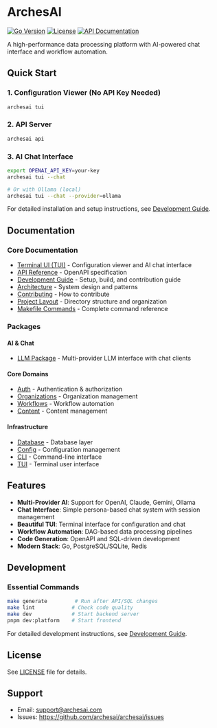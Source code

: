 # ArchesAI

[![Go Version](https://img.shields.io/badge/go-1.21+-00ADD8?style=flat-square)](https://go.dev/)
[![License](https://img.shields.io/badge/license-Proprietary-red?style=flat-square)](LICENSE)
[![API Documentation](https://img.shields.io/badge/API-OpenAPI%203.0-green?style=flat-square)](http://localhost:8080/docs)

A high-performance data processing platform with AI-powered chat interface and workflow automation.

## Quick Start

### 1. Configuration Viewer (No API Key Needed)

```bash
archesai tui
```

### 2. API Server

```bash
archesai api
```

### 3. AI Chat Interface

```bash
export OPENAI_API_KEY=your-key
archesai tui --chat

# Or with Ollama (local)
archesai tui --chat --provider=ollama
```

For detailed installation and setup instructions, see [Development Guide](docs/guides/development.md).

## Documentation

### Core Documentation

- [Terminal UI (TUI)](docs/features/tui.md) - Configuration viewer and AI chat interface
- [API Reference](api/openapi.yaml) - OpenAPI specification
- [Development Guide](docs/guides/development.md) - Setup, build, and contribution guide
- [Architecture](docs/architecture/system-design.md) - System design and patterns
- [Contributing](docs/contributing.md) - How to contribute
- [Project Layout](docs/architecture/project-layout.md) - Directory structure and organization
- [Makefile Commands](docs/guides/makefile-commands.md) - Complete command reference

### Packages

#### AI & Chat

- [LLM Package](internal/llm/) - Multi-provider LLM interface with chat clients

#### Core Domains

- [Auth](internal/auth/) - Authentication & authorization
- [Organizations](internal/organizations/) - Organization management
- [Workflows](internal/workflows/) - Workflow automation
- [Content](internal/content/) - Content management

#### Infrastructure

- [Database](internal/database/) - Database layer
- [Config](internal/config/) - Configuration management
- [CLI](internal/cli/) - Command-line interface
- [TUI](internal/tui/) - Terminal user interface

## Features

- **Multi-Provider AI**: Support for OpenAI, Claude, Gemini, Ollama
- **Chat Interface**: Simple persona-based chat system with session management
- **Beautiful TUI**: Terminal interface for configuration and chat
- **Workflow Automation**: DAG-based data processing pipelines
- **Code Generation**: OpenAPI and SQL-driven development
- **Modern Stack**: Go, PostgreSQL/SQLite, Redis

## Development

### Essential Commands

```bash
make generate         # Run after API/SQL changes
make lint            # Check code quality
make dev             # Start backend server
pnpm dev:platform    # Start frontend
```

For detailed development instructions, see [Development Guide](docs/guides/development.md).

## License

See [LICENSE](LICENSE) file for details.

## Support

- Email: <support@archesai.com>
- Issues: <https://github.com/archesai/archesai/issues>

